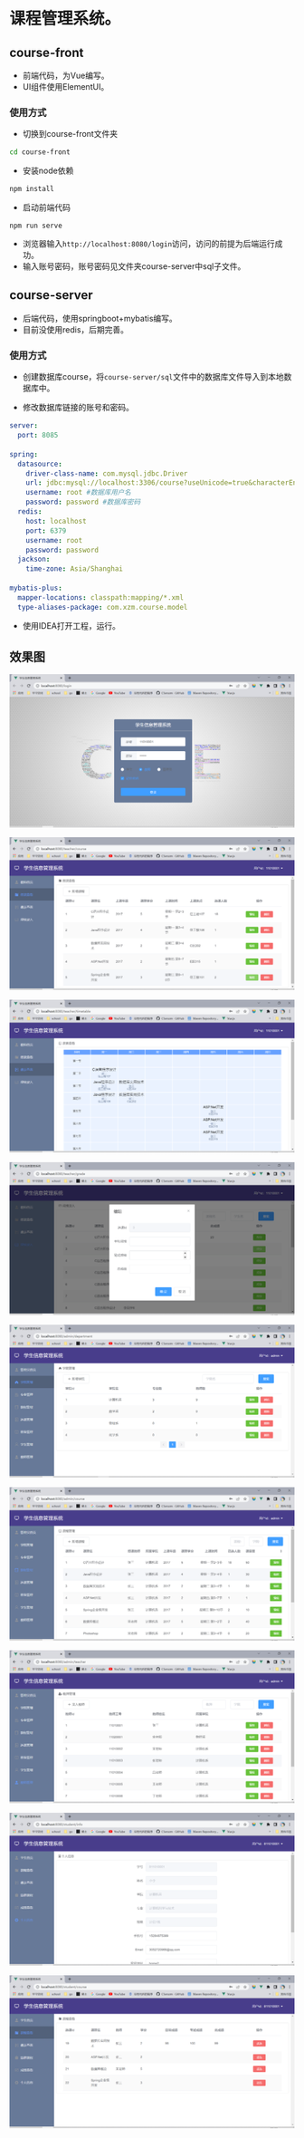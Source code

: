 # 课程管理系统。
## course-front
* 前端代码，为Vue编写。
* UI组件使用ElementUI。
### 使用方式
* 切换到course-front文件夹
```bash
cd course-front
```
* 安装node依赖
```bash
npm install
```
* 启动前端代码
```
npm run serve
```
* 浏览器输入`http://localhost:8080/login`访问，访问的前提为后端运行成功。
* 输入账号密码，账号密码见文件夹course-server中sql子文件。
## course-server
* 后端代码，使用springboot+mybatis编写。
* 目前没使用redis，后期完善。
### 使用方式
* 创建数据库course，将`course-server/sql`文件中的数据库文件导入到本地数据库中。

* 修改数据库链接的账号和密码。
```yaml
server:
  port: 8085

spring:
  datasource:
    driver-class-name: com.mysql.jdbc.Driver
    url: jdbc:mysql://localhost:3306/course?useUnicode=true&characterEncoding=utf-8&serverTimezone=UTC
    username: root #数据库用户名
    password: password #数据库密码
  redis:
    host: localhost
    port: 6379
    username: root
    password: password
  jackson:
    time-zone: Asia/Shanghai

mybatis-plus:
  mapper-locations: classpath:mapping/*.xml
  type-aliases-package: com.xzm.course.model
```

* 使用IDEA打开工程，运行。

## 效果图
![1.png](./images/1.png)

![2.png](./images/2.png)

![3.png](./images/3.png)

![4.png](./images/4.png)

![5.png](./images/5.png)

![6.png](./images/6.png)

![7.png](./images/7.png)

![8.png](./images/8.png)

![9.png](./images/9.png)
